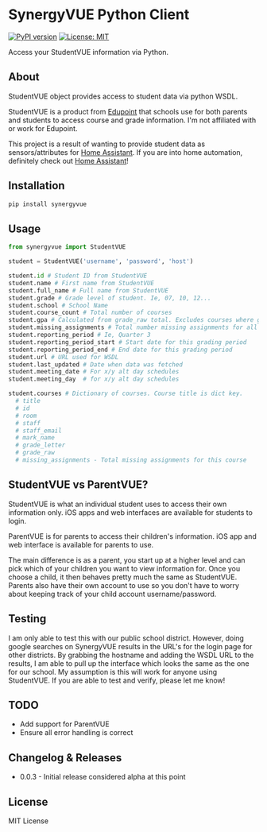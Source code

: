 # SynergyVUE Python Client
[![PyPI version](https://badge.fury.io/py/synergyvue.svg)](https://badge.fury.io/py/synergyvue)
[![License: MIT](https://img.shields.io/badge/License-MIT-yellow.svg)](https://opensource.org/licenses/MIT)

Access your StudentVUE information via Python.

## About

StudentVUE object provides access to student data via python WSDL.

StudentVUE is a product from [Edupoint](http://www.edupoint.com/Products/ParentVUE-StudentVUE) that schools use for both parents and students to access course and grade information. I'm not affiliated with or work for Edupoint.

This project is a result of wanting to provide student data as sensors/attributes for [Home Assistant](https://www.home-assistant.io/). If you are into home automation, definitely check out [Home Assistant](https://www.home-assistant.io/)!

## Installation

```bash
pip install synergyvue
```

## Usage

```python
from synergyvue import StudentVUE

student = StudentVUE('username', 'password', 'host')

student.id # Student ID from StudentVUE
student.name # First name from StudentVUE
student.full_name # Full name from StudentVUE
student.grade # Grade level of student. Ie, 07, 10, 12...
student.school # School Name
student.course_count # Total number of courses
student.gpa # Calculated from grade_raw total. Excludes courses where grade_letter is listed as N/A.
student.missing_assignments # Total number missing assignments for all courses
student.reporting_period # Ie, Quarter 3
student.reporting_period_start # Start date for this grading period
student.reporting_period_end # End date for this grading period
student.url # URL used for WSDL
student.last_updated # Date when data was fetched
student.meeting_date # For x/y alt day schedules
student.meeting_day  # for x/y alt day schedules

student.courses # Dictionary of courses. Course title is dict key.
  # title
  # id
  # room
  # staff
  # staff_email
  # mark_name
  # grade_letter
  # grade_raw
  # missing_assignments - Total missing assignments for this course
```

## StudentVUE vs ParentVUE?
StudentVUE is what an individual student uses to access their own information only. iOS apps and web interfaces are available for students to login.

ParentVUE is for parents to access their children's information. iOS app and web interface is available for parents to use.

The main difference is as a parent, you start up at a higher level and can pick which of your children you want to view information for. Once you choose a child, it then behaves pretty much the same as StudentVUE. Parents also have their own account to use so you don't have to worry about keeping track of your child account username/password.

## Testing
I am only able to test this with our public school district. However, doing google searches on SynergyVUE results in the URL's for the login page for other districts. By grabbing the hostname and adding the WSDL URL to the results, I am able to pull up the interface which looks the same as the one for our school. My assumption is this will work for anyone using StudentVUE. If you are able to test and verify, please let me know!

## TODO
- Add support for ParentVUE
- Ensure all error handling is correct

## Changelog & Releases
- 0.0.3 - Initial release considered alpha at this point

## License
MIT License
